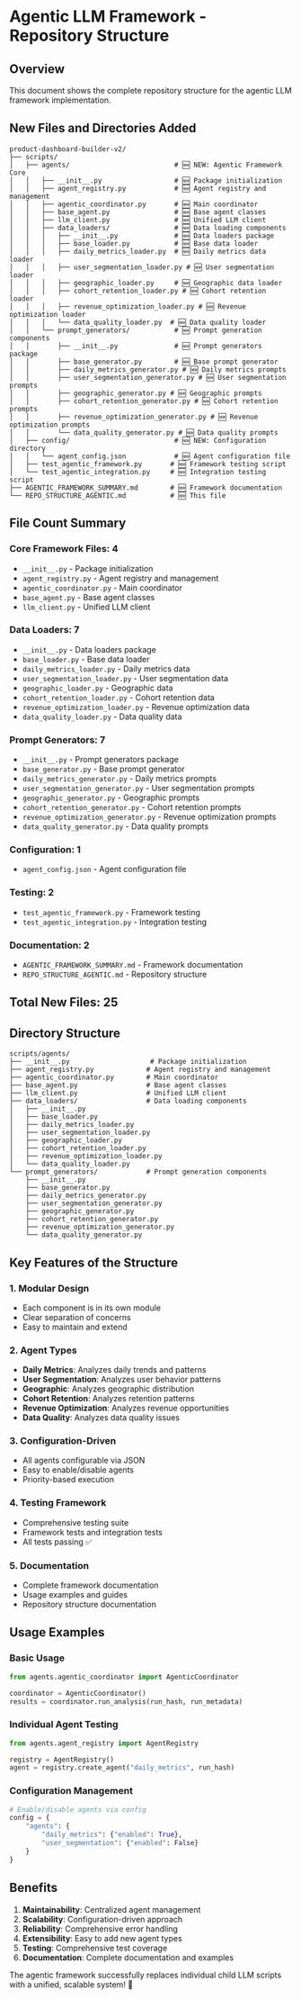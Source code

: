 # Agentic LLM Framework - Repository Structure

## Overview
This document shows the complete repository structure for the agentic LLM framework implementation.

## New Files and Directories Added

```
product-dashboard-builder-v2/
├── scripts/
│   ├── agents/                          # 🆕 NEW: Agentic Framework Core
│   │   ├── __init__.py                  # 🆕 Package initialization
│   │   ├── agent_registry.py            # 🆕 Agent registry and management
│   │   ├── agentic_coordinator.py       # 🆕 Main coordinator
│   │   ├── base_agent.py                # 🆕 Base agent classes
│   │   ├── llm_client.py                # 🆕 Unified LLM client
│   │   ├── data_loaders/                # 🆕 Data loading components
│   │   │   ├── __init__.py              # 🆕 Data loaders package
│   │   │   ├── base_loader.py           # 🆕 Base data loader
│   │   │   ├── daily_metrics_loader.py  # 🆕 Daily metrics data loader
│   │   │   ├── user_segmentation_loader.py # 🆕 User segmentation loader
│   │   │   ├── geographic_loader.py     # 🆕 Geographic data loader
│   │   │   ├── cohort_retention_loader.py # 🆕 Cohort retention loader
│   │   │   ├── revenue_optimization_loader.py # 🆕 Revenue optimization loader
│   │   │   └── data_quality_loader.py  # 🆕 Data quality loader
│   │   └── prompt_generators/           # 🆕 Prompt generation components
│   │       ├── __init__.py              # 🆕 Prompt generators package
│   │       ├── base_generator.py        # 🆕 Base prompt generator
│   │       ├── daily_metrics_generator.py # 🆕 Daily metrics prompts
│   │       ├── user_segmentation_generator.py # 🆕 User segmentation prompts
│   │       ├── geographic_generator.py # 🆕 Geographic prompts
│   │       ├── cohort_retention_generator.py # 🆕 Cohort retention prompts
│   │       ├── revenue_optimization_generator.py # 🆕 Revenue optimization prompts
│   │       └── data_quality_generator.py # 🆕 Data quality prompts
│   ├── config/                          # 🆕 NEW: Configuration directory
│   │   └── agent_config.json            # 🆕 Agent configuration file
│   ├── test_agentic_framework.py       # 🆕 Framework testing script
│   └── test_agentic_integration.py     # 🆕 Integration testing script
├── AGENTIC_FRAMEWORK_SUMMARY.md        # 🆕 Framework documentation
└── REPO_STRUCTURE_AGENTIC.md           # 🆕 This file
```

## File Count Summary

### Core Framework Files: 4
- `__init__.py` - Package initialization
- `agent_registry.py` - Agent registry and management
- `agentic_coordinator.py` - Main coordinator
- `base_agent.py` - Base agent classes
- `llm_client.py` - Unified LLM client

### Data Loaders: 7
- `__init__.py` - Data loaders package
- `base_loader.py` - Base data loader
- `daily_metrics_loader.py` - Daily metrics data
- `user_segmentation_loader.py` - User segmentation data
- `geographic_loader.py` - Geographic data
- `cohort_retention_loader.py` - Cohort retention data
- `revenue_optimization_loader.py` - Revenue optimization data
- `data_quality_loader.py` - Data quality data

### Prompt Generators: 7
- `__init__.py` - Prompt generators package
- `base_generator.py` - Base prompt generator
- `daily_metrics_generator.py` - Daily metrics prompts
- `user_segmentation_generator.py` - User segmentation prompts
- `geographic_generator.py` - Geographic prompts
- `cohort_retention_generator.py` - Cohort retention prompts
- `revenue_optimization_generator.py` - Revenue optimization prompts
- `data_quality_generator.py` - Data quality prompts

### Configuration: 1
- `agent_config.json` - Agent configuration file

### Testing: 2
- `test_agentic_framework.py` - Framework testing
- `test_agentic_integration.py` - Integration testing

### Documentation: 2
- `AGENTIC_FRAMEWORK_SUMMARY.md` - Framework documentation
- `REPO_STRUCTURE_AGENTIC.md` - Repository structure

## Total New Files: 25

## Directory Structure

```
scripts/agents/
├── __init__.py                    # Package initialization
├── agent_registry.py             # Agent registry and management
├── agentic_coordinator.py        # Main coordinator
├── base_agent.py                 # Base agent classes
├── llm_client.py                 # Unified LLM client
├── data_loaders/                 # Data loading components
│   ├── __init__.py
│   ├── base_loader.py
│   ├── daily_metrics_loader.py
│   ├── user_segmentation_loader.py
│   ├── geographic_loader.py
│   ├── cohort_retention_loader.py
│   ├── revenue_optimization_loader.py
│   └── data_quality_loader.py
└── prompt_generators/            # Prompt generation components
    ├── __init__.py
    ├── base_generator.py
    ├── daily_metrics_generator.py
    ├── user_segmentation_generator.py
    ├── geographic_generator.py
    ├── cohort_retention_generator.py
    ├── revenue_optimization_generator.py
    └── data_quality_generator.py
```

## Key Features of the Structure

### 1. Modular Design
- Each component is in its own module
- Clear separation of concerns
- Easy to maintain and extend

### 2. Agent Types
- **Daily Metrics**: Analyzes daily trends and patterns
- **User Segmentation**: Analyzes user behavior patterns
- **Geographic**: Analyzes geographic distribution
- **Cohort Retention**: Analyzes retention patterns
- **Revenue Optimization**: Analyzes revenue opportunities
- **Data Quality**: Analyzes data quality issues

### 3. Configuration-Driven
- All agents configurable via JSON
- Easy to enable/disable agents
- Priority-based execution

### 4. Testing Framework
- Comprehensive testing suite
- Framework tests and integration tests
- All tests passing ✅

### 5. Documentation
- Complete framework documentation
- Usage examples and guides
- Repository structure documentation

## Usage Examples

### Basic Usage
```python
from agents.agentic_coordinator import AgenticCoordinator

coordinator = AgenticCoordinator()
results = coordinator.run_analysis(run_hash, run_metadata)
```

### Individual Agent Testing
```python
from agents.agent_registry import AgentRegistry

registry = AgentRegistry()
agent = registry.create_agent("daily_metrics", run_hash)
```

### Configuration Management
```python
# Enable/disable agents via config
config = {
    "agents": {
        "daily_metrics": {"enabled": True},
        "user_segmentation": {"enabled": False}
    }
}
```

## Benefits

1. **Maintainability**: Centralized agent management
2. **Scalability**: Configuration-driven approach
3. **Reliability**: Comprehensive error handling
4. **Extensibility**: Easy to add new agent types
5. **Testing**: Comprehensive test coverage
6. **Documentation**: Complete documentation and examples

The agentic framework successfully replaces individual child LLM scripts with a unified, scalable system! 🚀
